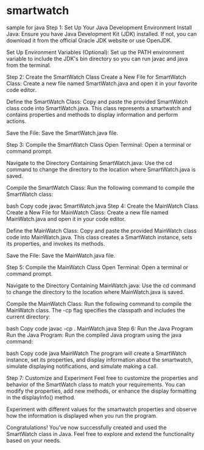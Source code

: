 # smartwatch
sample for java
Step 1: Set Up Your Java Development Environment
Install Java:
Ensure you have Java Development Kit (JDK) installed. If not, you can download it from the official Oracle JDK website or use OpenJDK.

Set Up Environment Variables (Optional):
Set up the PATH environment variable to include the JDK's bin directory so you can run javac and java from the terminal.

Step 2: Create the SmartWatch Class
Create a New File for SmartWatch Class:
Create a new file named SmartWatch.java and open it in your favorite code editor.

Define the SmartWatch Class:
Copy and paste the provided SmartWatch class code into SmartWatch.java. This class represents a smartwatch and contains properties and methods to display information and perform actions.

Save the File:
Save the SmartWatch.java file.

Step 3: Compile the SmartWatch Class
Open Terminal:
Open a terminal or command prompt.

Navigate to the Directory Containing SmartWatch.java:
Use the cd command to change the directory to the location where SmartWatch.java is saved.

Compile the SmartWatch Class:
Run the following command to compile the SmartWatch class:

bash
Copy code
javac SmartWatch.java
Step 4: Create the MainWatch Class
Create a New File for MainWatch Class:
Create a new file named MainWatch.java and open it in your code editor.

Define the MainWatch Class:
Copy and paste the provided MainWatch class code into MainWatch.java. This class creates a SmartWatch instance, sets its properties, and invokes its methods.

Save the File:
Save the MainWatch.java file.

Step 5: Compile the MainWatch Class
Open Terminal:
Open a terminal or command prompt.

Navigate to the Directory Containing MainWatch.java:
Use the cd command to change the directory to the location where MainWatch.java is saved.

Compile the MainWatch Class:
Run the following command to compile the MainWatch class. The -cp flag specifies the classpath and includes the current directory:

bash
Copy code
javac -cp . MainWatch.java
Step 6: Run the Java Program
Run the Java Program:
Run the compiled Java program using the java command:

bash
Copy code
java MainWatch
The program will create a SmartWatch instance, set its properties, and display information about the smartwatch, simulate displaying notifications, and simulate making a call.

Step 7: Customize and Experiment
Feel free to customize the properties and behavior of the SmartWatch class to match your requirements. You can modify the properties, add new methods, or enhance the display formatting in the displayInfo() method.

Experiment with different values for the smartwatch properties and observe how the information is displayed when you run the program.

Congratulations! You've now successfully created and used the SmartWatch class in Java. Feel free to explore and extend the functionality based on your needs.
